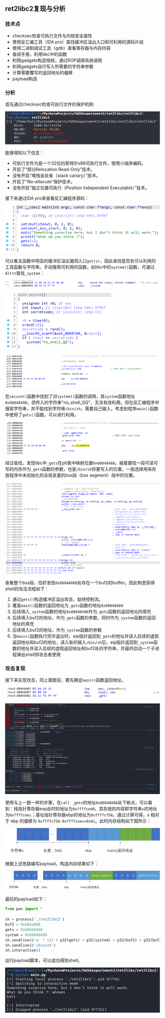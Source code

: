 ## ret2libc2复现与分析

### 技术点

- checksec检查可执行文件与内核安全属性
- 使用反汇编工具（IDA pro）查找缓冲区溢出入口和可利用的源码片段
- 使用二进制调试工具（gdb）查看寄存器与内存内容
- 查阅手册，利用libc中的函数
- 利用gadgets构造栈帧，通过ROP调用系统调用
- 利用gadgets自行写入所需要的字符串参数
- 计算需要覆写的返回地址的偏移
- payload构造

### 分析

首先通过checksec检查可执行文件的保护机制

![image-20230424150457551](https://raw.githubusercontent.com/SuperMaxine/pic-repo/master/img/202304241504610.png)

能够得知以下信息：

- 可执行文件为是一个32位的英特尔x86可执行文件，使用小端序编码。
- 开启了“部分Relocation Read-Only”技术。
- 没有开启“堆栈金丝雀（stack canary）”技术。
- 开启了“No-eXecute”保护技术。
- 没有开启“独立位置可执行（Position Independent Executable）”技术。

接下来通过IDA pro来查看反汇编程序源码：

![image-20230424150554617](https://raw.githubusercontent.com/SuperMaxine/pic-repo/master/img/202304241505634.png)

可以看主函数中明显的缓冲区溢出漏洞入口`get(s)`，因此查找是否有可以利用的工具函数与字符串。手动搜索可利用的函数，如libc中的`system()`函数，可通过`Alt+t`查找`_system`：

![image-20230424150725207](https://raw.githubusercontent.com/SuperMaxine/pic-repo/master/img/202304241507224.png)

![image-20230424150741756](https://raw.githubusercontent.com/SuperMaxine/pic-repo/master/img/202304241507811.png)

![image-20230424151022807](https://raw.githubusercontent.com/SuperMaxine/pic-repo/master/img/202304241510823.png)

在`secure()`函数中找到了对`system()`函数的调用，其`system`函数地址`0x08048490`，但传入的字符串"no_shell_QQ"，无法有效利用。但在反汇编程序中搜索字符串，并不能找到字符串`/bin/sh`，需要自己输入，考虑到程序`main()`函数中使用了`gets()`函数，可以进行利用。

![image-20230424151310504](https://raw.githubusercontent.com/SuperMaxine/pic-repo/master/img/202304241513523.png)

经过查找，发现libc中`_gets`在plt表中映射位置`0x08048460`。接着要找一段可读可写的内存作为`_gets`函数的参数，也是`/bin/sh`将要写入的位置，一般选择用来存放程序中未初始化的全局变量的bss段（bss segment）段中的位置。

![image-20230424153940192](https://raw.githubusercontent.com/SuperMaxine/pic-repo/master/img/202304241539255.png)

查看整个bss段，恰好发现`0x0804A080`处存在一个buf2的buffer。因此构思获得shell的攻击流程如下：

1. 通过`gets()`构造缓冲区溢出攻击，劫持控制流。
2. 覆盖`main()`函数的返回地址为`_gets`函数的地址`0x08048460`
3. 后续填入`_system`函数的地址`0x08048490`作为`_gets`函数的返回地址的填充
4. 后续填入buf2的地址，作为`_gets`函数的参数，同时作为`_system`函数的返回地址的填充
5. 后续填入buf2的地址，作为`_system`函数的参数
6. 当`main()`函数执行完毕退出时，eip指针返回到`_gets`的地址并读入后续的虚假返回地址和buf2的地址，读入新的输入`/bin/sh`后，eip指针返回到`_system`函数的地址并读入后续的虚假返回地址和buf2处的字符串，并最终启动一个子进程弹出shell供攻击者使用

### 攻击复现

接下来实现攻击，同上面题目，要先确定`main()`函数返回地址。

![image-20230424154403878](https://raw.githubusercontent.com/SuperMaxine/pic-repo/master/img/202304241544910.png)

![image-20230424154433246](https://raw.githubusercontent.com/SuperMaxine/pic-repo/master/img/202304241544307.png)

使用与上一题一样的步骤，在`call _gets`的地址`0x080486BA`处下断点，可以看到：栈指针寄存器esp此时的地址为`0xffffced0`，其存放的内容即字符串`s`的地址为`0xffffceec`；基址指针寄存器ebp的地址为`0xffffcf58`。通过计算可得，s 相对于 ebp 的偏移为 `0xffffcf58-0xffffceec=0x6c`。此时内存结构如下图所示：

![image-20230424105446557](https://raw.githubusercontent.com/SuperMaxine/pic-repo/master/img/202304241545777.png)

根据上述思路编写payload，构造内存结果如下：

![image-20230424222956778](https://raw.githubusercontent.com/SuperMaxine/pic-repo/master/img/202304242229806.png)

最后的payload如下：

```python
from pwn import *

sh = process('./ret2libc2')
buf2 = 0x804a080
gets = 0x08048460
system = 0x08048490
sh.sendline(b'a' * 112 + p32(gets) + p32(system) + p32(buf2) + p32(buf2))
sh.sendline(b'/bin/sh')
sh.interactive()
```

运行payload脚本，可以成功得到shell。

![image-20230424155052755](https://raw.githubusercontent.com/SuperMaxine/pic-repo/master/img/202304241550771.png)